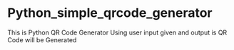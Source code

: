 # Python_simple_qrcode_generator
This is Python QR Code Generator Using user input given and output is QR Code will be Generated
